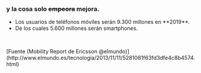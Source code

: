 ### y la cosa solo <strike>empeora</strike> mejora.


<ul>
<li class="fragment" data-fragment-index="2">Los usuarios de teléfonos móviles serán 9.300 millones en **2019**.</li>
<li class="fragment" data-fragment-index="3">De los cuales 5.600 millones serán smartphones.</li>
</ul>

<br />
<p class="fragment" data-fragment-index="5">[Fuente (Mobility Report de Ericsson @elmundo)](http://www.elmundo.es/tecnologia/2013/11/11/5281081f63fd3dfe4c8b4574.html)</p>
